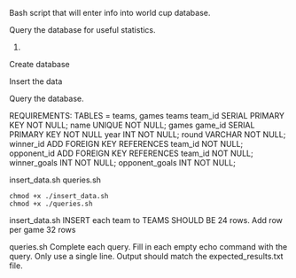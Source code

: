 Bash script that will enter info into world cup database.

Query the database for useful statistics.

1. 

Create database

Insert the data

Query the database.



REQUIREMENTS:
    TABLES = teams, games
    teams
        team_id SERIAL PRIMARY KEY NOT NULL;
        name UNIQUE NOT NULL;
    games
        game_id SERIAL PRIMARY KEY NOT NULL
        year INT NOT NULL;
        round VARCHAR NOT NULL;
        winner_id ADD FOREIGN KEY REFERENCES team_id NOT NULL;
        opponent_id ADD FOREIGN KEY REFERENCES team_id NOT NULL;
        winner_goals INT NOT NULL;
        opponent_goals INT NOT NULL;

insert_data.sh
queries.sh

    chmod +x ./insert_data.sh
    chmod +x ./queries.sh

insert_data.sh
    INSERT each team to TEAMS
        SHOULD BE 24 rows.
    Add row per game 
        32 rows

queries.sh
    Complete each query.
    Fill in each empty echo command with the query.
    Only use a single line.
    Output should match the expected_results.txt file.


